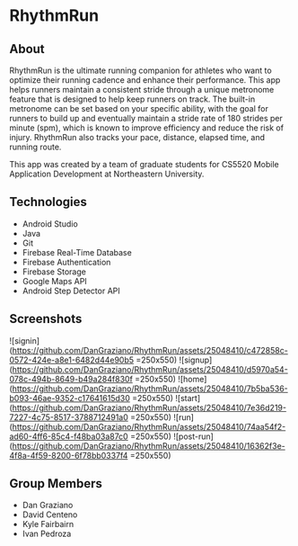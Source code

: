 # RhythmRun

## About
RhythmRun is the ultimate running companion for athletes who want to optimize their running cadence and enhance their performance. This app helps runners maintain a consistent stride through a unique metronome feature that is designed to help keep runners on track. The built-in metronome can be set based on your specific ability, with the goal for runners to build up and eventually maintain a stride rate of 180 strides per minute (spm), which is known to improve efficiency and reduce the risk of injury. RhythmRun also tracks your pace, distance, elapsed time, and running route.

This app was created by a team of graduate students for CS5520 Mobile Application Development at Northeastern University. 

## Technologies
* Android Studio
* Java
* Git
* Firebase Real-Time Database
* Firebase Authentication
* Firebase Storage
* Google Maps API
* Android Step Detector API

## Screenshots
![signin](https://github.com/DanGraziano/RhythmRun/assets/25048410/c472858c-0572-424e-a8e1-6482d44e90b5 =250x550)
![signup](https://github.com/DanGraziano/RhythmRun/assets/25048410/d5970a54-078c-494b-8649-b49a284f830f =250x550)
![home](https://github.com/DanGraziano/RhythmRun/assets/25048410/7b5ba536-b093-46ae-9352-c17641615d30 =250x550)
![start](https://github.com/DanGraziano/RhythmRun/assets/25048410/7e36d219-7227-4c75-8517-3788712491a0 =250x550)
![run](https://github.com/DanGraziano/RhythmRun/assets/25048410/74aa54f2-ad60-4ff6-85c4-f48ba03a87c0 =250x550)
![post-run](https://github.com/DanGraziano/RhythmRun/assets/25048410/16362f3e-4f8a-4f59-8200-6f78bb0337f4 =250x550)

## Group Members
* Dan Graziano
* David Centeno
* Kyle Fairbairn
* Ivan Pedroza
